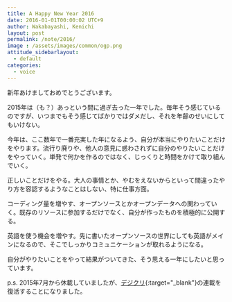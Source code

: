 ```yaml
---
title: A Happy New Year 2016
date: 2016-01-01T00:00:02 UTC+9
author: Wakabayashi, Kenichi
layout: post
permalink: /note/2016/
image : /assets/images/common/ogp.png
attitude_sidebarlayout:
  - default
categories:
  - voice
---
```

新年あけましておめでとうございます。

2015年は（も？）あっという間に過ぎ去った一年でした。毎年そう感じているのですが、いつまでもそう感じてばかりではダメだし、それを年齢のせいにしてもいけない。

今年は、ここ数年で一番充実した年になるよう、自分が本当にやりたいことだけをやります。流行り廃りや、他人の意見に惑わされずに自分のやりたいことだけをやっていく。単発で何かを作るのではなく、じっくりと時間をかけて取り組んでいく。

正しいことだけをやる。大人の事情とか、やむをえないからといって間違ったやり方を容認するようなことはしない、特に仕事方面。

コーディング量を増やす、オープンソースとかオープンデータへの関わっていく。既存のリソースに参加するだけでなく、自分が作ったものを積極的に公開する。

英語を使う機会を増やす。先に書いたオープンソースの世界にしても英語がメインになるので、そこでしっかりコミュニケーションが取れるようになる。

自分がやりたいことをやって結果がついてきた、そう思える一年にしたいと思っています。

p.s.
2015年7月から休載していましたが、[デジクリ](http://blog.dgcr.com/){:target="_blank"}の連載を復活することになりました。